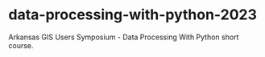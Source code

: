 # data-processing-with-python-2023
Arkansas GIS Users Symposium - Data Processing With Python short course.

